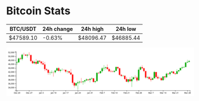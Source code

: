 # Bitcoin Stats

BTC/USDT|24h change|24h high|24h low|
|---|---|---|---|
|$47589.10|-0.63%|$48096.47|$46885.44|

<img src="./chart.svg">

